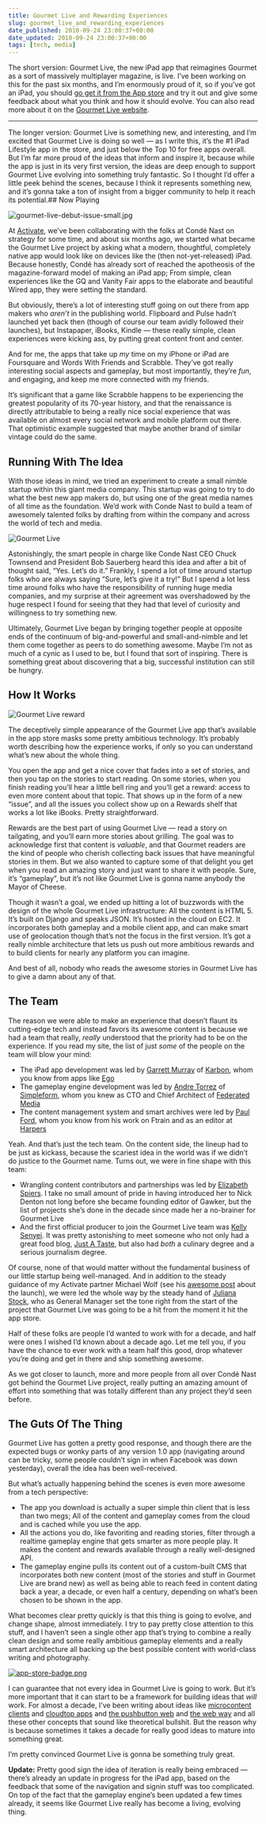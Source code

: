 ```yaml
---
title: Gourmet Live and Rewarding Experiences
slug: gourmet_live_and_rewarding_experiences
date_published: 2010-09-24 23:00:37+00:00
date_updated: 2010-09-24 23:00:37+00:00
tags: [tech, media]
---
```

The short version: Gourmet Live, the new iPad app that reimagines Gourmet as a sort of massively multiplayer magazine, is live. I’ve been working on this for the past six months, and I’m enormously proud of it, so if you’ve got an iPad, you should [go get it from the App store](http://click.linksynergy.com/fs-bin/click?id=/1Vwg7V501c&amp;subid=&amp;offerid=146261.1&amp;type=10&amp;tmpid=3909&amp;RD_PARM1=http://itunes.apple.com/us/app/id391597058?mt=8%20%3Chttp://click.linksynergy.com/fs-bin/click?id=/1Vwg7V501c&amp;subid=&amp;offerid=146261.1&amp;type=10&amp;tmpid=3909&amp;RD_PARM1=http://itunes.apple.com/us/app/id391597058?mt=8) and try it out and give some feedback about what you think and how it should evolve. You can also read more about it on the [Gourmet Live website](http://live.gourmet.com/).

---

The longer version: Gourmet Live is something new, and interesting, and I’m excited that Gourmet Live is doing so well — as I write this, it’s the #1 iPad Lifestyle app in the store, and just below the Top 10 for free apps overall. But I’m far more proud of the ideas that inform and inspire it, because while the app is just in its very first version, the ideas are deep enough to support Gourmet Live evolving into something truly fantastic. So I thought I’d offer a little peek behind the scenes, because I think it represents something new, and it’s gonna take a ton of insight from a bigger community to help it reach its potential.## Now Playing

![gourmet-live-debut-issue-small.jpg](https://cdn.glitch.global/c4e475b2-a54e-47e0-973c-ed0bd1b46262/gourmet-live-debut-issue-small.jpg?v=1670822598795)

At [Activate](http://activate.com/), we’ve been collaborating with the folks at Condé Nast on strategy for some time, and about six months ago, we started what became the Gourmet Live project by asking what a modern, thoughtful, completely native app would look like on devices like the (then not-yet-released) iPad. Because honestly, Condé has already sort of reached the apotheosis of the magazine-forward model of making an iPad app; From simple, clean experiences like the GQ and Vanity Fair apps to the elaborate and beautiful Wired app, they were setting the standard.

But obviously, there’s a lot of interesting stuff going on out there from app makers who *aren’t* in the publishing world. Flipboard and Pulse hadn’t launched yet back then (though of course our team avidly followed their launches), but Instapaper, iBooks, Kindle — these really simple, clean experiences were kicking ass, by putting great content front and center.

And for me, the apps that take up *my* time on my iPhone or iPad are Foursquare and Words With Friends and Scrabble. They’ve got really interesting social aspects and gameplay, but most importantly, they’re *fun*, and engaging, and keep me more connected with my friends.

It’s significant that a game like Scrabble happens to be experiencing the greatest popularity of its 70-year history, and that the renaissance is directly attributable to being a really nice social experience that was available on almost every social network and mobile platform out there. That optimistic example suggested that maybe another brand of similar vintage could do the same.

## Running With The Idea

With those ideas in mind, we tried an experiment to create a small nimble startup within this giant media company. This startup was going to try to do what the best new app makers do, but using one of the great media names of all time as the foundation. We’d work with Conde Nast to build a team of awesomely talented folks by drafting from within the company and across the world of tech and media.

![Gourmet Live](https://cdn.glitch.global/c4e475b2-a54e-47e0-973c-ed0bd1b46262/gourmet-live-logo-small.jpg?v=1670822644008)

Astonishingly, the smart people in charge like Conde Nast CEO Chuck Townsend and President Bob Sauerberg heard this idea and after a bit of thought said, “Yes. Let’s do it.” Frankly, I spend a lot of time around startup folks who are always saying “Sure, let’s give it a try!” But I spend a lot less time around folks who have the responsibility of running huge media companies, and my surprise at their agreement was overshadowed by the huge respect I found for seeing that they had that level of curiosity and willingness to try something new.

Ultimately, Gourmet Live began by bringing together people at opposite ends of the continuum of big-and-powerful and small-and-nimble and let them come together as peers to do something awesome. Maybe I’m not as much of a cynic as I used to be, but I found that sort of inspiring. There is something great about discovering that a big, successful institution can still be hungry.

## How It Works

![Gourmet Live reward](https://cdn.glitch.global/c4e475b2-a54e-47e0-973c-ed0bd1b46262/gourmet-live-reward.png?v=1670822679101)

The deceptively simple appearance of the Gourmet Live app that’s available in the app store masks some pretty ambitious technology. It’s probably worth describing how the experience works, if only so you can understand what’s new about the whole thing.

You open the app and get a nice cover that fades into a set of stories, and then you tap on the stories to start reading. On some stories, when you finish reading you’ll hear a little bell ring and you’ll get a reward: access to even more content about that topic. That shows up in the form of a new “issue”, and all the issues you collect show up on a Rewards shelf that works a lot like iBooks. Pretty straightforward.

Rewards are the best part of using Gourmet Live — read a story on tailgating, and you’ll earn more stories about grilling. The goal was to acknowledge first that content is *valuable*, and that Gourmet readers are the kind of people who cherish collecting back issues that have meaningful stories in them. But we also wanted to capture some of that delight you get when you read an amazing story and just want to share it with people. Sure, it’s “gameplay”, but it’s not like Gourmet Live is gonna name anybody the Mayor of Cheese.

Though it wasn’t a goal, we ended up hitting a lot of buzzwords with the design of the whole Gourmet Live infrastructure: All the content is HTML 5. It’s built on Django and speaks JSON. It’s hosted in the cloud on EC2. It incorporates both gameplay and a mobile client app, and can make smart use of geolocation though that’s not the focus in the first version. It’s got a really nimble architecture that lets us push out more ambitious rewards and to build clients for nearly any platform you can imagine.

And best of all, nobody who reads the awesome stories in Gourmet Live has to give a damn about any of that.

## The Team

The reason we were able to make an experience that doesn’t flaunt its cutting-edge tech and instead favors its awesome content is because we had a team that really, *really* understood that the priority had to be on the experience. If you read my site, the list of just *some* of the people on the team will blow your mind:

- The iPad app development was led by [Garrett Murray](http://maniacalrage.net/) of [Karbon](http://gokarbon.com/), whom you know from apps like [Ego](http://ego-app.com/)
- The gameplay engine development was led by [Andre Torrez](http://notes.torrez.org/) of [Simpleform](http://simpleform.com/), whom you knew as CTO and Chief Architect of [Federated Media](http://www.federatedmedia.net/)
- The content management system and smart archives were led by [Paul Ford](http://ftrain.com), whom you know from his work on Ftrain and as an editor at [Harpers](http://harpers.org/)

Yeah. And that’s just the tech team. On the content side, the lineup had to be just as kickass, because the scariest idea in the world was if we didn’t do justice to the Gourmet name. Turns out, we were in fine shape with this team:

- Wrangling content contributors and partnerships was led by [Elizabeth Spiers](http://www.elizabethspiers.com/). I take no small amount of pride in having introduced her to Nick Denton not long before she became founding editor of Gawker, but the list of projects she’s done in the decade since made her a no-brainer for Gourmet Live
- And the first official producer to join the Gourmet Live team was [Kelly Senyei](http://kellyannsenyei.com/). It was pretty astonishing to meet someone who not only had a great food blog, [Just A Taste](http://justataste.com/), but also had *both* a culinary degree and a serious journalism degree.

Of course, none of that would matter without the fundamental business of our little startup being well-managed. And in addition to the steady guidance of my Activate partner Michael Wolf (see his [awesome post](http://weforum.typepad.com/michaeljwolf/2010/09/gourmet-live-the-first-massively-multi-player-magazine.html) about the launch), we were led the whole way by the steady hand of [Juliana Stock](http://live.gourmet.com/author/juliana-stock/), who as General Manager set the tone right from the start of the project that Gourmet Live was going to be a hit from the moment it hit the app store.

Half of these folks are people I’d wanted to work with for a decade, and half were ones I wished I’d known about a decade ago. Let me tell you, if you have the chance to ever work with a team half this good, drop whatever you’re doing and get in there and ship something awesome.

As we got closer to launch, more and more people from all over Condé Nast got behind the Gourmet Live project, really putting an amazing amount of effort into something that was totally different than any project they’d seen before.

## The Guts Of The Thing

Gourmet Live has gotten a pretty good response, and though there are the expected bugs or wonky parts of any version 1.0 app (navigating around can be tricky, some people couldn’t sign in when Facebook was down yesterday), overall the idea has been well-received.

But what’s actually happening behind the scenes is even more awesome from a tech perspective:

- The app you download is actually a super simple thin client that is less than two megs; All of the content and gameplay comes from the cloud and is cached while you use the app.
- All the actions you do, like favoriting and reading stories, filter through a realtime gameplay engine that gets smarter as more people play. It makes the content and rewards available through a really well-designed API.
- The gameplay engine pulls its content out of a custom-built CMS that incorporates both new content (most of the stories and stuff in Gourmet Live are brand new) as well as being able to reach feed in content dating back a year, a decade, or even half a century, depending on what’s been chosen to be shown in the app.

What becomes clear pretty quickly is that this thing is going to evolve, and change shape, almost immediately. I try to pay pretty close attention to this stuff, and I haven’t seen a single other app that’s trying to combine a really clean design and some really ambitious gameplay elements and a really smart architecture all backing up the best possible content with world-class writing and photography.

[![app-store-badge.png](https://cdn.glitch.global/c4e475b2-a54e-47e0-973c-ed0bd1b46262/app-store-badge.png?v=1670822780238)](http://click.linksynergy.com/fs-bin/click?id=/1Vwg7V501c&amp;subid=&amp;offerid=146261.1&amp;type=10&amp;tmpid=3909&amp;RD_PARM1=http://itunes.apple.com/us/app/id391597058?mt=8%20%3Chttp://click.linksynergy.com/fs-bin/click?id=/1Vwg7V501c&amp;subid=&amp;offerid=146261.1&amp;type=10&amp;tmpid=3909&amp;RD_PARM1=http://itunes.apple.com/us/app/id391597058?mt=8)

I can guarantee that not every idea in Gourmet Live is going to work. But it’s more important that it can start to be a framework for building ideas that *will* work. For almost a decade, I’ve been writing about ideas like [microcontent clients](/2002/11/introducing_microcontent_client) and [cloudtop apps](/2010/09/14/cloudtop_applications) and [the pushbutton web](/2009/07/the_pushbutton_web_realtime_becomes_real) and [the web way](/2009/08/what_works_the_web_way_vs_the_wave_way) and all these other concepts that sound like theoretical bullshit. But the reason why is because sometimes it takes a decade for really good ideas to mature into something great.

I’m pretty convinced Gourmet Live is gonna be something truly great.

**Update:** Pretty good sign the idea of iteration is really being embraced — there’s already an update in progress for the iPad app, based on the feedback that some of the navigation and signin stuff was too complicated. On top of the fact that the gameplay engine’s been updated a few times already, it seems like Gourmet Live really has become a living, evolving thing.
